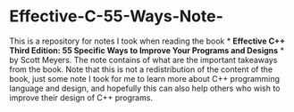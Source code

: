 # Effective-C-55-Ways-Note-
This is a repository for notes I took when reading the book * **Effective C++ Third Edition: 55 Specific Ways to Improve Your Programs and Designs** * by Scott Meyers. The note contains of what are the important takeaways from the book. Note that this is not a redistribution of the content of the book, just some note I took for me to learn more about C++ programming language and design, and hopefully this can also help others who wish to improve their design of C++ programs.
